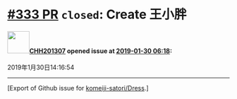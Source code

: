 # [\#333 PR](https://github.com/komeiji-satori/Dress/pull/333) `closed`: Create 王小胖

#### <img src="https://avatars.githubusercontent.com/u/24932838?u=8c8127ad52b6a84fae3194b7a876494ad66ba65d&v=4" width="50">[CHH201307](https://github.com/CHH201307) opened issue at [2019-01-30 06:18](https://github.com/komeiji-satori/Dress/pull/333):

2019年1月30日14:16:54




-------------------------------------------------------------------------------



[Export of Github issue for [komeiji-satori/Dress](https://github.com/komeiji-satori/Dress).]
